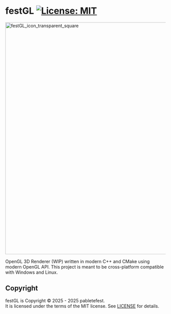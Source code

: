 # festGL [![License: MIT](https://img.shields.io/badge/License-MIT-yellow.svg)](https://opensource.org/licenses/MIT)

<img width="832" height="728" alt="festGL_icon_transparent_square" src="https://github.com/user-attachments/assets/b6a1a2dd-d95a-4fae-b28d-6d361b23a39c" />

OpenGL 3D Renderer (WIP) written in modern C++ and CMake using modern OpenGL API. This project is meant to be cross-platform compatible with Windows and Linux.

## Copyright

festGL is Copyright © 2025 - 2025 pabletefest.<br>
It is licensed under the terms of the MIT license. See [LICENSE](LICENSE) for details.
